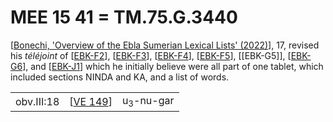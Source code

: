 # MEE 15 41 = TM.75.G.3440

[[Bonechi, 'Overview of the Ebla Sumerian Lexical Lists' (2022)]], 17, revised his *téléjoint* of [[EBK-F2]], [[EBK-F3]], [[EBK-F4]], [[EBK-F5]], [[EBK-G5]], [[EBK-G6]], and [[EBK-J1]] which he initially believe were all part of one tablet, which included sections NINDA and KA, and a list of words.

|          |            |                      |
| -------- | ---------- | -------------------- |
| obv.III:18 | [[VE 149]] | u<sub>3</sub>-nu-gar |


[//begin]: # "Autogenerated link references for markdown compatibility"
[Bonechi, 'Overview of the Ebla Sumerian Lexical Lists' (2022)]: <Bonechi%2C 'Overview of the Ebla Sumerian Lexical Lists' (2022)> "Bonechi, 'Overview of the Ebla Sumerian Lexical Lists' (2022)"
[EBK-F2]: EBK-F2 "MEE 15 40 = TM.75.G.5276 + TM.75.G.10003"
[EBK-F3]: EBK-F3 "MEE 15 41 = TM.75.G.3440"
[EBK-F4]: EBK-F4 "MEE 15 42 = TM.75.G.5315 + TM.75.G.10031"
[EBK-F5]: EBK-F5 "EBK-F5"
[EBK-G6]: EBK-G6 "EBK-G6"
[EBK-J1]: EBK-J1 "MEE 15 61 = TM.75.G.20375"
[VE 149]: <VE 149> "VE 149 𒅇𒉡𒃻"
[//end]: # "Autogenerated link references"
